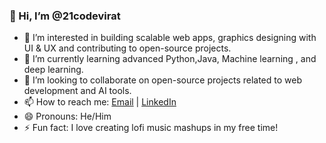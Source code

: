 ### 👋 Hi, I’m @21codevirat

- 👀 I’m interested in building scalable web apps, graphics designing with UI & UX and contributing to open-source projects.
- 🌱 I’m currently learning advanced Python,Java, Machine learning , and deep learning.
- 💞️ I’m looking to collaborate on open-source projects related to web development and AI tools.
- 📫 How to reach me: [Email](mailto:your-godsays21@gmail.com) | [LinkedIn](https://www.linkedin.com/in/your-virat-singh-250b15276?utm_source=share&utm_campaign=share_via&utm_content=profile&utm_medium=android_app) 
- 😄 Pronouns: He/Him
- ⚡ Fun fact: I love creating lofi music mashups in my free time!


<!---
21codevirat/21codevirat is a ✨ special ✨ repository because its `README.md` (this file) appears on your GitHub profile.
You can click the Preview link to take a look at your changes.
--->
